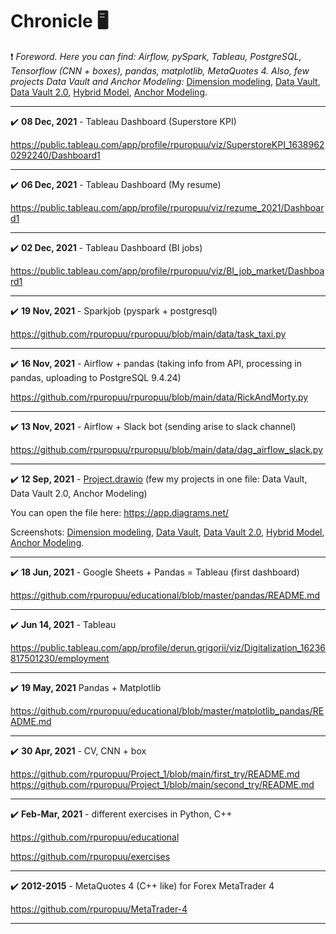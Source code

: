# Chronicle 🖥
❗️ *Foreword. Here you can find: Airflow, pySpark, Tableau, PostgreSQL, Tensorflow (CNN + boxes), pandas, matplotlib, MetaQuotes 4. Also, few projects Data Vault and Anchor Modeling:* 
[Dimension modeling](https://github.com/rpuropuu/rpuropuu/blob/main/data/DimensionModeling.jpg), 
[Data Vault](https://github.com/rpuropuu/rpuropuu/blob/main/data/DataVault.jpg), 
[Data Vault 2.0](https://github.com/rpuropuu/rpuropuu/blob/main/data/DataVault2.0.jpg),
[Hybrid Model](https://github.com/rpuropuu/rpuropuu/blob/main/data/Hybrid_DV_AM.jpg), 
[Anchor Modeling](https://github.com/rpuropuu/rpuropuu/blob/main/data/AnchorModeling.jpg).
______
✔️ **08 Dec, 2021** - Tableau Dashboard (Superstore KPI)

https://public.tableau.com/app/profile/rpuropuu/viz/SuperstoreKPI_16389620292240/Dashboard1
______
✔️ **06 Dec, 2021** - Tableau Dashboard (My resume)

https://public.tableau.com/app/profile/rpuropuu/viz/rezume_2021/Dashboard1
______
✔️ **02 Dec, 2021** - Tableau Dashboard (BI jobs)

https://public.tableau.com/app/profile/rpuropuu/viz/BI_job_market/Dashboard1
______
✔️ **19 Nov, 2021** - Sparkjob (pyspark + postgresql)

https://github.com/rpuropuu/rpuropuu/blob/main/data/task_taxi.py
______
✔️ **16 Nov, 2021** - Airflow + pandas (taking info from API, processing in pandas,
uploading to PostgreSQL 9.4.24)

https://github.com/rpuropuu/rpuropuu/blob/main/data/RickAndMorty.py
______
✔️ **13 Nov, 2021** - Airflow + Slack bot (sending arise to slack channel)

https://github.com/rpuropuu/rpuropuu/blob/main/data/dag_airflow_slack.py
______
✔️ **12 Sep, 2021** - [Project.drawio](https://github.com/rpuropuu/rpuropuu/blob/main/data/Project.drawio)
(few my projects in one file: Data Vault, Data Vault 2.0, Anchor Modeling)

You can open the file here: https://app.diagrams.net/ 

Screenshots: 
[Dimension modeling](https://github.com/rpuropuu/rpuropuu/blob/main/data/DimensionModeling.jpg), 
[Data Vault](https://github.com/rpuropuu/rpuropuu/blob/main/data/DataVault.jpg), 
[Data Vault 2.0](https://github.com/rpuropuu/rpuropuu/blob/main/data/DataVault2.0.jpg),
[Hybrid Model](https://github.com/rpuropuu/rpuropuu/blob/main/data/Hybrid_DV_AM.jpg), 
[Anchor Modeling](https://github.com/rpuropuu/rpuropuu/blob/main/data/AnchorModeling.jpg).
______
✔️ **18 Jun, 2021** - Google Sheets + Pandas = Tableau (first dashboard) 

https://github.com/rpuropuu/educational/blob/master/pandas/README.md
______
✔️ **Jun 14, 2021** - Tableau

https://public.tableau.com/app/profile/derun.grigorii/viz/Digitalization_16236817501230/employment
______
✔️ **19 May, 2021** Pandas + Matplotlib

https://github.com/rpuropuu/educational/blob/master/matplotlib_pandas/README.md
______
✔️ **30 Apr, 2021** - CV, CNN + box 

https://github.com/rpuropuu/Project_1/blob/main/first_try/README.md
https://github.com/rpuropuu/Project_1/blob/main/second_try/README.md

______
✔️ **Feb-Mar, 2021** - different exercises in Python, C++

https://github.com/rpuropuu/educational

https://github.com/rpuropuu/exercises

______
✔️ **2012-2015** - MetaQuotes 4 (C++ like) for Forex MetaTrader 4

https://github.com/rpuropuu/MetaTrader-4
______
